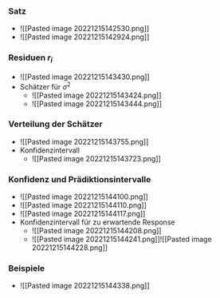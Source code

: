 ### Satz
+ ![[Pasted image 20221215142530.png]]
+ ![[Pasted image 20221215142924.png]]

### Residuen $r_i$
+ ![[Pasted image 20221215143430.png]]
+ Schätzer für $\sigma^2$
	+ ![[Pasted image 20221215143424.png]]
	+ ![[Pasted image 20221215143444.png]]

### Verteilung der Schätzer
+ ![[Pasted image 20221215143755.png]]
+ Konfidenzintervall
	+ ![[Pasted image 20221215143723.png]]

### Konfidenz und Prädiktionsintervalle
+ ![[Pasted image 20221215144100.png]]
+ ![[Pasted image 20221215144110.png]]
+ ![[Pasted image 20221215144117.png]]
+ Konfidenzintervall für zu erwartende Response
	+ ![[Pasted image 20221215144208.png]]
	+ ![[Pasted image 20221215144241.png]]![[Pasted image 20221215144228.png]]

### Beispiele
+ ![[Pasted image 20221215144338.png]]